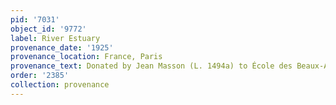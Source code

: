 ```yaml
---
pid: '7031'
object_id: '9772'
label: River Estuary
provenance_date: '1925'
provenance_location: France, Paris
provenance_text: Donated by Jean Masson (L. 1494a) to École des Beaux-Arts
order: '2385'
collection: provenance
---
```


